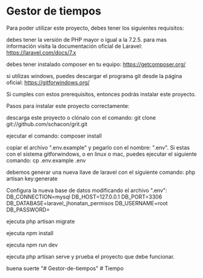 # Gestor de tiempos

Para poder utilizar este proyecto, debes tener los siguientes requisitos:

debes tener la versión de PHP mayor o igual a la 7.2.5. para mas información visita la documentación oficial de Laravel: https://laravel.com/docs/7.x

debes tener instalado composer en tu equipo: https://getcomposer.org/

si utilizas windows, puedes descargar el programa git desde la página oficial: https://gitforwindows.org/

Si cumples con estos prerequisitos, entonces podrás instalar este proyecto.

Pasos para instalar este proyecto correctamente:

descarga este proyecto o clónalo con el comando:
git clone git://github.com/schacon/grit.git

ejecutar el comando:
composer install

copiar el archivo ".env.example" y pegarlo con el nombre: ".env". Si estas con el sistema gitforwindows, o en linux o mac, puedes ejecutar el siguiente comando:
cp .env.example .env

debemos generar una nueva llave de laravel con el siguiente comando:
php artisan key:generate

Configura la nueva base de datos modificando el archivo ".env":
DB_CONNECTION=mysql DB_HOST=127.0.0.1 DB_PORT=3306 DB_DATABASE=laravel_jhonatan_permisos DB_USERNAME=root DB_PASSWORD=

ejecuta php artisan migrate

ejecuta npm install 

ejecuta npm run dev 

ejecuta php artisan serve y prueba el proyecto que debe funcionar.

buena suerte
"# Gestor-de-tiempos" 
#   T i e m p o  
 